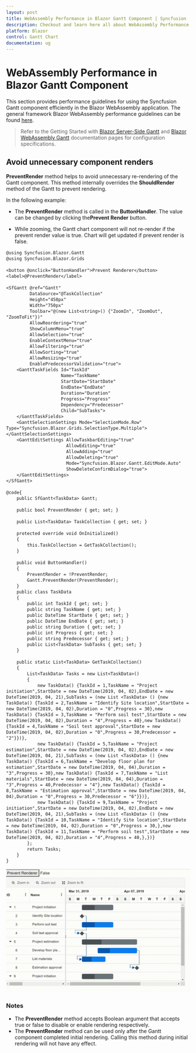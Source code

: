 ```yaml
---
layout: post
title: WebAssembly Performance in Blazor Gantt Component | Syncfusion
description: Checkout and learn here all about WebAssembly Performance in Syncfusion Blazor Gantt component and more.
platform: Blazor
control: Gantt Chart
documentation: ug
---
```


# WebAssembly Performance in Blazor Gantt Component

This section provides performance guidelines for using the Syncfusion Gantt component efficiently in the Blazor WebAssembly application. The general framework Blazor WebAssembly performance guidelines can be found [here](https://docs.microsoft.com/en-us/aspnet/core/blazor/webassembly-performance-best-practices).

> Refer to the Getting Started with [Blazor Server-Side Gantt](https://blazor.syncfusion.com/documentation/getting-started/blazor-server-side-visual-studio/) and [Blazor WebAssembly Gantt](https://blazor.syncfusion.com/documentation/gantt-chart/how-to/blazor-webassembly-gantt-using-visual-studio/) documentation pages for configuration specifications.

## Avoid unnecessary component renders

**PreventRender** method helps to avoid unnecessary re-rendering of the Gantt component. This method internally overrides the **ShouldRender** method of the Gantt to prevent rendering.

In the following example:

* The **PreventRender** method is called in the **ButtonHandler**. The value can be changed by clicking  the**Prevent Render** button.

* While zooming, the Gantt chart component will not re-render if the prevent render value is true. Chart will get updated if prevent render is false.

```cshtml
@using Syncfusion.Blazor.Gantt
@using Syncfusion.Blazor.Grids

<button @onclick="ButtonHandler">Prevent Renderer</button>
<label>@PreventRender</label>

<SfGantt @ref="Gantt"
         DataSource="@TaskCollection"
         Height="450px"
         Width="750px"
         Toolbar="@(new List<string>() {"ZoomIn", "ZoomOut", "ZoomToFit"})"
         AllowReordering="true"
         ShowColumnMenu="true"
         AllowSelection="true"
         EnableContextMenu="true"
         AllowFiltering="true"
         AllowSorting="true"
         AllowResizing="true"
         EnablePredecessorValidation="true">
    <GanttTaskFields Id="TaskId"
                     Name="TaskName"
                     StartDate="StartDate"
                     EndDate="EndDate"
                     Duration="Duration"
                     Progress="Progress"
                     Dependency="Predecessor"
                     Child="SubTasks">
    </GanttTaskFields>
    <GanttSelectionSettings Mode="SelectionMode.Row" Type="Syncfusion.Blazor.Grids.SelectionType.Multiple"></GanttSelectionSettings>
    <GanttEditSettings AllowTaskbarEditing="true"
                       AllowEditing="true"
                       AllowAdding="true"
                       AllowDeleting="true"
                       Mode="Syncfusion.Blazor.Gantt.EditMode.Auto"
                       ShowDeleteConfirmDialog="true">
    </GanttEditSettings>
</SfGantt>

@code{
    public SfGantt<TaskData> Gantt;

    public bool PreventRender { get; set; }

    public List<TaskData> TaskCollection { get; set; }

    protected override void OnInitialized()
    {
        this.TaskCollection = GetTaskCollection();
    }

    public void ButtonHandler()
    {
        PreventRender = !PreventRender;
        Gantt.PreventRender(PreventRender);
    }
    public class TaskData
    {
        public int TaskId { get; set; }
        public string TaskName { get; set; }
        public DateTime StartDate { get; set; }
        public DateTime EndDate { get; set; }
        public string Duration { get; set; }
        public int Progress { get; set; }
        public string Predecessor { get; set; }
        public List<TaskData> SubTasks { get; set; }
    }

    public static List<TaskData> GetTaskCollection()
    {
        List<TaskData> Tasks = new List<TaskData>()
        {
            new TaskData() {TaskId = 1,TaskName = "Project initiation",StartDate = new DateTime(2019, 04, 02),EndDate = new DateTime(2019, 04, 21),SubTasks = (new List <TaskData> () {new TaskData() {TaskId = 2,TaskName = "Identify Site location",StartDate = new DateTime(2019, 04, 02),Duration = "0",Progress = 30},new TaskData() {TaskId = 3,TaskName = "Perform soil test",StartDate = new DateTime(2019, 04, 02),Duration = "4",Progress = 40},new TaskData() {TaskId = 4,TaskName = "Soil test approval",StartDate = new DateTime(2019, 04, 02),Duration = "0",Progress = 30,Predecessor = "2"}})}, 
            new TaskData() {TaskId = 5,TaskName = "Project estimation",StartDate = new DateTime(2019, 04, 02),EndDate = new DateTime(2019, 04, 21),SubTasks = (new List <TaskData> () {new TaskData() {TaskId = 6,TaskName = "Develop floor plan for estimation",StartDate = new DateTime(2019, 04, 04),Duration = "3",Progress = 30},new TaskData() {TaskId = 7,TaskName = "List materials",StartDate = new DateTime(2019, 04, 04),Duration = "3",Progress = 40,Predecessor = "4"},new TaskData() {TaskId = 8,TaskName = "Estimation approval",StartDate = new DateTime(2019, 04, 04),Duration = "0",Progress = 30,Predecessor = "6"}})},
            new TaskData() {TaskId = 9,TaskName = "Project initiation",StartDate = new DateTime(2019, 04, 02),EndDate = new DateTime(2019, 04, 21),SubTasks = (new List <TaskData> () {new TaskData() {TaskId = 10,TaskName = "Identify Site location",StartDate = new DateTime(2019, 04, 02),Duration = "0",Progress = 30,},new TaskData() {TaskId = 11,TaskName = "Perform soil test",StartDate = new DateTime(2019, 04, 02),Duration = "4",Progress = 40,},})}
        };
        return Tasks;
    }
}
```

![Blazor Gantt Chart with PreventRender](images/preventrender.gif)

### Notes

* The **PreventRender** method accepts Boolean argument that accepts true or false to disable or enable rendering respectively.
* The **PreventRender** method can be used only after the Gantt component completed initial rendering. Calling this method during initial rendering will not have any effect.

